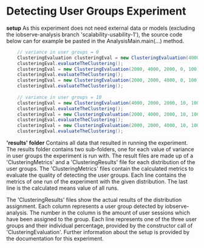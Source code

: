# Detecting User Groups Experiment

**setup**
As this experiment does not need external data or models (excluding the iobserve-analysis branch 
'scalability-usability-1'), the source code below can for example be pasted in the AnalysisMain.main(...) method.

```java
	// variance in user groups = 0
	ClusteringEvaluation clusteringEval = new ClusteringEvaluation(4000, 2000, 2000, 0, 100);
    clusteringEval.evaluateTheClustering();
	clusteringEval = new ClusteringEvaluation(2000, 4000, 2000, 0, 100);
    clusteringEval.evaluateTheClustering();
    clusteringEval = new ClusteringEvaluation(2000, 2000, 4000, 0, 100);
    clusteringEval.evaluateTheClustering();
    
	// variance in user groups = 10
    clusteringEval = new ClusteringEvaluation(4000, 2000, 2000, 10, 100);
    clusteringEval.evaluateTheClustering();
    clusteringEval = new ClusteringEvaluation(2000, 4000, 2000, 10, 100);
    clusteringEval.evaluateTheClustering();
    clusteringEval = new ClusteringEvaluation(2000, 2000, 4000, 10, 100);
    clusteringEval.evaluateTheClustering();
```

**'results' folder**
Contains all data that resulted in running the experiment.
The results folder contains two sub-folders, one for each value of variance in user groups the experiment is run with.
The result files are made up of a 'ClusteringMetrics' and a 'ClusteringResults' file for each distribution of the 
user groups. The 'ClusteringMetrics' files contain the calculated metrics to evaluate the quality of detecting the user
groups. Each line contains the metrics of one run of the experiment with the given distribution. The last line is
the calculated means value of all runs.

The 'ClusteringResults' files show the actual results of the distribution assignment. Each column represents a user
group detected by iobserve-analysis. The number in the column is the amount of user sessions which have been assigned 
to the group. Each line represents one of the three user groups and their individual percentage, provided by the 
constructor call of 'ClusteringEvaluation'. Further information about the setup is provided by the documentation for 
this experiment.